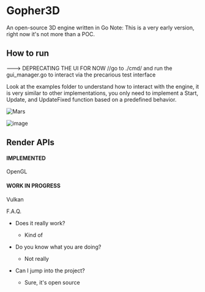 # Gopher3D
An open-source 3D engine written in Go 
Note: This is a very early version, right now it's not more than a POC.

## How to run


---> DEPRECATING THE UI FOR NOW //go to ./cmd/ and run the gui_manager.go to interact via the precarious test interface 

Look at the examples folder to understand how to interact with the engine, it is very similar to other implementations, you only need to implement a Start, Update, and UpdateFixed function based on a predefined behavior.

![Mars](https://github.com/nicolasmd87/Gopher3D/assets/8224408/09d2a39b-c1cb-4548-87fb-1a877df24453)


![image](https://github.com/user-attachments/assets/5fa3e508-0a63-4420-b4a7-1cfb675cfaf7)

## Render APIs

#### IMPLEMENTED

OpenGL

#### WORK IN PROGRESS

Vulkan


F.A.Q.

- Does it really work? 
    - Kind of
    
- Do you know what you are doing?
    - Not really

- Can I jump into the project?
    - Sure, it's open source
